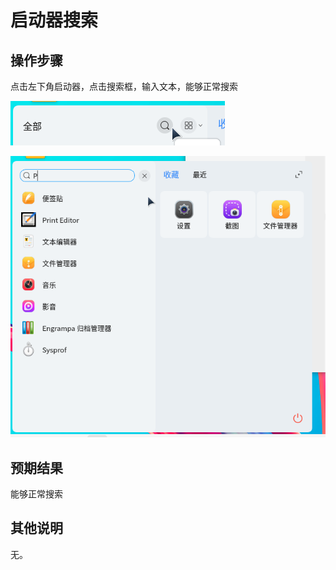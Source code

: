 # 启动器搜索

## 操作步骤

点击左下角启动器，点击搜索框，输入文本，能够正常搜索

![使用启动器搜索-1](./img/使用启动器搜索-1.png)

![使用启动器搜索-2](./img/使用启动器搜索-2.png)

## 预期结果

能够正常搜索

## 其他说明

无。

